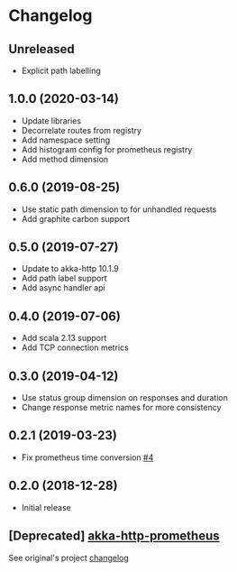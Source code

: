 # Changelog

## Unreleased

- Explicit path labelling

## 1.0.0 (2020-03-14)

- Update libraries
- Decorrelate routes from registry
- Add namespace setting
- Add histogram config for prometheus registry
- Add method dimension

## 0.6.0 (2019-08-25)

- Use static path dimension to for unhandled requests
- Add graphite carbon support

## 0.5.0 (2019-07-27)

- Update to akka-http 10.1.9
- Add path label support
- Add async handler api

## 0.4.0 (2019-07-06)

- Add scala 2.13 support
- Add TCP connection metrics

## 0.3.0 (2019-04-12)

- Use status group dimension on responses and duration
- Change response metric names for more consistency

## 0.2.1 (2019-03-23)

- Fix prometheus time conversion [#4](https://github.com/RustedBones/akka-http-metrics/issues/4)

## 0.2.0 (2018-12-28)

- Initial release

## [Deprecated] [akka-http-prometheus](https://github.com/RustedBones/akka-http-prometheus)

See original's project [changelog](https://github.com/RustedBones/akka-http-prometheus/blob/master/CHANGELOG.md)